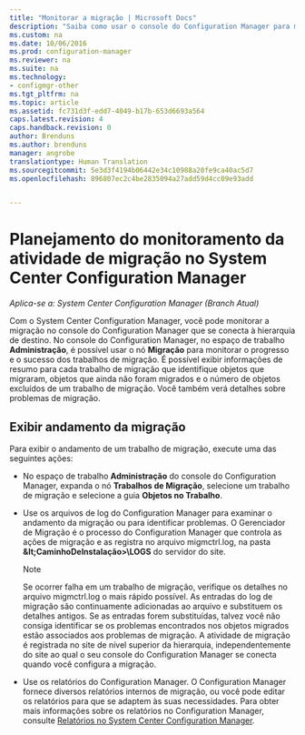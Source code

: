 ```yaml
---
title: "Monitorar a migração | Microsoft Docs"
description: "Saiba como usar o console do Configuration Manager para monitorar o progresso e o sucesso dos trabalhos de migração."
ms.custom: na
ms.date: 10/06/2016
ms.prod: configuration-manager
ms.reviewer: na
ms.suite: na
ms.technology:
- configmgr-other
ms.tgt_pltfrm: na
ms.topic: article
ms.assetid: fc731d3f-edd7-4049-b17b-653d6693a564
caps.latest.revision: 4
caps.handback.revision: 0
author: Brenduns
ms.author: brenduns
manager: angrobe
translationtype: Human Translation
ms.sourcegitcommit: 5e3d3f4194b06442e34c10988a20fe9ca40ac5d7
ms.openlocfilehash: 896807ec2c4be2835094a27add59d4cc09e93add


---
```

# <a name="planning-to-monitor-migration-activity-in-system-center-configuration-manager"></a>Planejamento do monitoramento da atividade de migração no System Center Configuration Manager

*Aplica-se a: System Center Configuration Manager (Branch Atual)*

Com o System Center Configuration Manager, você pode monitorar a migração no console do Configuration Manager que se conecta à hierarquia de destino. No console do Configuration Manager, no espaço de trabalho **Administração**, é possível usar o nó **Migração** para monitorar o progresso e o sucesso dos trabalhos de migração. É possível exibir informações de resumo para cada trabalho de migração que identifique objetos que migraram, objetos que ainda não foram migrados e o número de objetos excluídos de um trabalho de migração. Você também verá detalhes sobre problemas de migração.  

## <a name="view-migration-progress"></a>Exibir andamento da migração  
 Para exibir o andamento de um trabalho de migração, execute uma das seguintes ações:  

-   No espaço de trabalho **Administração** do console do Configuration Manager, expanda o nó **Trabalhos de Migração**, selecione um trabalho de migração e selecione a guia **Objetos no Trabalho**.  

-   Use os arquivos de log do Configuration Manager para examinar o andamento da migração ou para identificar problemas. O Gerenciador de Migração é o processo do Configuration Manager que controla as ações de migração e as registra no arquivo migmctrl.log, na pasta **\&lt;CaminhoDeInstalação\>\\LOGS** do servidor do site.  

    > [!NOTE]  
    >  Se ocorrer falha em um trabalho de migração, verifique os detalhes no arquivo migmctrl.log o mais rápido possível. As entradas do log de migração são continuamente adicionadas ao arquivo e substituem os detalhes antigos. Se as entradas forem substituídas, talvez você não consiga identificar se os problemas encontrados nos objetos migrados estão associados aos problemas de migração. A atividade de migração é registrada no site de nível superior da hierarquia, independentemente do site ao qual o seu console do Configuration Manager se conecta quando você configura a migração.  

-   Use os relatórios do Configuration Manager. O Configuration Manager fornece diversos relatórios internos de migração, ou você pode editar os relatórios para que se adaptem às suas necessidades. Para obter mais informações sobre os relatórios no Configuration Manager, consulte [Relatórios no System Center Configuration Manager](../../core/servers/manage/reporting.md).  



<!--HONumber=Dec16_HO3-->


